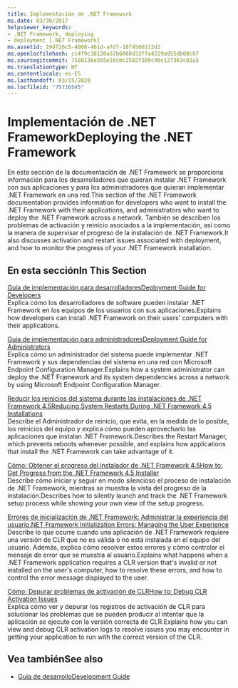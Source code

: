 ```yaml
---
title: Implementación de .NET Framework
ms.date: 03/30/2017
helpviewer_keywords:
- .NET Framework, deploying
- deployment [.NET Framework]
ms.assetid: 19df26c5-4008-461d-a7d7-18f4506312d2
ms.openlocfilehash: cc4f9c38138a37b6068d33ffa4229a955db08c07
ms.sourcegitcommit: 7588136e355e10cbc2582f389c90c127363c02a5
ms.translationtype: HT
ms.contentlocale: es-ES
ms.lasthandoff: 03/15/2020
ms.locfileid: "75716545"
---
```

# <a name="deploying-the-net-framework"></a><span data-ttu-id="1b8dc-102">Implementación de .NET Framework</span><span class="sxs-lookup"><span data-stu-id="1b8dc-102">Deploying the .NET Framework</span></span>
<span data-ttu-id="1b8dc-103">En esta sección de la documentación de .NET Framework se proporciona información para los desarrolladores que quieran instalar .NET Framework con sus aplicaciones y para los administradores que quieran implementar .NET Framework en una red.</span><span class="sxs-lookup"><span data-stu-id="1b8dc-103">This section of the .NET Framework documentation provides information for developers who want to install the .NET Framework with their applications, and administrators who want to deploy the .NET Framework across a network.</span></span> <span data-ttu-id="1b8dc-104">También se describen los problemas de activación y reinicio asociados a la implementación, así como la manera de supervisar el progreso de la instalación de .NET Framework.</span><span class="sxs-lookup"><span data-stu-id="1b8dc-104">It also discusses activation and restart issues associated with deployment, and how to monitor the progress of your .NET Framework installation.</span></span>  
  
## <a name="in-this-section"></a><span data-ttu-id="1b8dc-105">En esta sección</span><span class="sxs-lookup"><span data-stu-id="1b8dc-105">In This Section</span></span>  
 [<span data-ttu-id="1b8dc-106">Guía de implementación para desarrolladores</span><span class="sxs-lookup"><span data-stu-id="1b8dc-106">Deployment Guide for Developers</span></span>](deployment-guide-for-developers.md)  
 <span data-ttu-id="1b8dc-107">Explica cómo los desarrolladores de software pueden instalar .NET Framework en los equipos de los usuarios con sus aplicaciones.</span><span class="sxs-lookup"><span data-stu-id="1b8dc-107">Explains how developers can install .NET Framework on their users' computers with their applications.</span></span>  
  
 [<span data-ttu-id="1b8dc-108">Guía de implementación para administradores</span><span class="sxs-lookup"><span data-stu-id="1b8dc-108">Deployment Guide for Administrators</span></span>](guide-for-administrators.md)  
 <span data-ttu-id="1b8dc-109">Explica cómo un administrador del sistema puede implementar .NET Framework y sus dependencias del sistema en una red con Microsoft Endpoint Configuration Manager.</span><span class="sxs-lookup"><span data-stu-id="1b8dc-109">Explains how a system administrator can deploy the .NET Framework and its system dependencies across a network by using Microsoft Endpoint Configuration Manager.</span></span>  
  
 [<span data-ttu-id="1b8dc-110">Reducir los reinicios del sistema durante las instalaciones de .NET Framework 4.5</span><span class="sxs-lookup"><span data-stu-id="1b8dc-110">Reducing System Restarts During .NET Framework 4.5 Installations</span></span>](reducing-system-restarts.md)  
 <span data-ttu-id="1b8dc-111">Describe el Administrador de reinicio, que evita, en la medida de lo posible, los reinicios del equipo y explica cómo pueden aprovecharlo las aplicaciones que instalan .NET Framework.</span><span class="sxs-lookup"><span data-stu-id="1b8dc-111">Describes the Restart Manager, which prevents reboots whenever possible, and explains how applications that install the .NET Framework can take advantage of it.</span></span>  
  
 [<span data-ttu-id="1b8dc-112">Cómo: Obtener el progreso del instalador de .NET Framework 4.5</span><span class="sxs-lookup"><span data-stu-id="1b8dc-112">How to: Get Progress from the .NET Framework 4.5 Installer</span></span>](how-to-get-progress-from-the-dotnet-installer.md)  
 <span data-ttu-id="1b8dc-113">Describe cómo iniciar y seguir en modo silencioso el proceso de instalación de .NET Framework, mientras se muestra la vista del progreso de la instalación.</span><span class="sxs-lookup"><span data-stu-id="1b8dc-113">Describes how to silently launch and track the .NET Framework setup process while showing your own view of the setup progress.</span></span>  
  
 [<span data-ttu-id="1b8dc-114">Errores de inicialización de .NET Framework: Administrar la experiencia del usuario</span><span class="sxs-lookup"><span data-stu-id="1b8dc-114">.NET Framework Initialization Errors: Managing the User Experience</span></span>](initialization-errors-managing-the-user-experience.md)  
 <span data-ttu-id="1b8dc-115">Describe lo que ocurre cuando una aplicación de .NET Framework requiere una versión de CLR que no es válida o no está instalada en el equipo del usuario. Además, explica cómo resolver estos errores y cómo controlar el mensaje de error que se muestra al usuario.</span><span class="sxs-lookup"><span data-stu-id="1b8dc-115">Explains what happens when a .NET Framework application requires a CLR version that's invalid or not installed on the user's computer, how to resolve these errors, and how to control the error message displayed to the user.</span></span>  
  
 [<span data-ttu-id="1b8dc-116">Cómo: Depurar problemas de activación de CLR</span><span class="sxs-lookup"><span data-stu-id="1b8dc-116">How to: Debug CLR Activation Issues</span></span>](how-to-debug-clr-activation-issues.md)  
 <span data-ttu-id="1b8dc-117">Explica cómo ver y depurar los registros de activación de CLR para solucionar los problemas que se pueden producir al intentar que la aplicación se ejecute con la versión correcta de CLR.</span><span class="sxs-lookup"><span data-stu-id="1b8dc-117">Explains how you can view and debug CLR activation logs to resolve issues you may encounter in getting your application to run with the correct version of the CLR.</span></span>  
  
## <a name="see-also"></a><span data-ttu-id="1b8dc-118">Vea también</span><span class="sxs-lookup"><span data-stu-id="1b8dc-118">See also</span></span>

- [<span data-ttu-id="1b8dc-119">Guía de desarrollo</span><span class="sxs-lookup"><span data-stu-id="1b8dc-119">Development Guide</span></span>](../development-guide.md)
